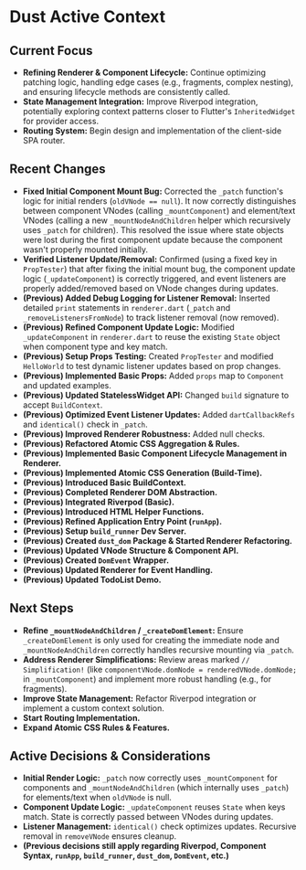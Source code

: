 # Dust Active Context

## Current Focus

- **Refining Renderer & Component Lifecycle:** Continue optimizing patching
  logic, handling edge cases (e.g., fragments, complex nesting), and ensuring
  lifecycle methods are consistently called.
- **State Management Integration:** Improve Riverpod integration, potentially
  exploring context patterns closer to Flutter's `InheritedWidget` for provider
  access.
- **Routing System:** Begin design and implementation of the client-side SPA
  router.

## Recent Changes

- **Fixed Initial Component Mount Bug:** Corrected the `_patch` function's logic
  for initial renders (`oldVNode == null`). It now correctly distinguishes
  between component VNodes (calling `_mountComponent`) and element/text VNodes
  (calling a new `_mountNodeAndChildren` helper which recursively uses `_patch`
  for children). This resolved the issue where state objects were lost during
  the first component update because the component wasn't properly mounted
  initially.
- **Verified Listener Update/Removal:** Confirmed (using a fixed key in
  `PropTester`) that after fixing the initial mount bug, the component update
  logic (`_updateComponent`) is correctly triggered, and event listeners are
  properly added/removed based on VNode changes during updates.
- **(Previous) Added Debug Logging for Listener Removal:** Inserted detailed
  `print` statements in `renderer.dart` (`_patch` and
  `_removeListenersFromNode`) to track listener removal (now removed).
- **(Previous) Refined Component Update Logic:** Modified `_updateComponent` in
  `renderer.dart` to reuse the existing `State` object when component type and
  key match.
- **(Previous) Setup Props Testing:** Created `PropTester` and modified
  `HelloWorld` to test dynamic listener updates based on prop changes.
- **(Previous) Implemented Basic Props:** Added `props` map to `Component` and
  updated examples.
- **(Previous) Updated StatelessWidget API:** Changed `build` signature to
  accept `BuildContext`.
- **(Previous) Optimized Event Listener Updates:** Added `dartCallbackRefs` and
  `identical()` check in `_patch`.
- **(Previous) Improved Renderer Robustness:** Added null checks.
- **(Previous) Refactored Atomic CSS Aggregation & Rules.**
- **(Previous) Implemented Basic Component Lifecycle Management in Renderer.**
- **(Previous) Implemented Atomic CSS Generation (Build-Time).**
- **(Previous) Introduced Basic BuildContext.**
- **(Previous) Completed Renderer DOM Abstraction.**
- **(Previous) Integrated Riverpod (Basic).**
- **(Previous) Introduced HTML Helper Functions.**
- **(Previous) Refined Application Entry Point (`runApp`).**
- **(Previous) Setup `build_runner` Dev Server.**
- **(Previous) Created `dust_dom` Package & Started Renderer Refactoring.**
- **(Previous) Updated VNode Structure & Component API.**
- **(Previous) Created `DomEvent` Wrapper.**
- **(Previous) Updated Renderer for Event Handling.**
- **(Previous) Updated TodoList Demo.**

## Next Steps

- **Refine `_mountNodeAndChildren` / `_createDomElement`:** Ensure
  `_createDomElement` is only used for creating the immediate node and
  `_mountNodeAndChildren` correctly handles recursive mounting via `_patch`.
- **Address Renderer Simplifications:** Review areas marked `// Simplification!`
  (like `componentVNode.domNode = renderedVNode.domNode;` in `_mountComponent`)
  and implement more robust handling (e.g., for fragments).
- **Improve State Management:** Refactor Riverpod integration or implement a
  custom context solution.
- **Start Routing Implementation.**
- **Expand Atomic CSS Rules & Features.**

## Active Decisions & Considerations

- **Initial Render Logic:** `_patch` now correctly uses `_mountComponent` for
  components and `_mountNodeAndChildren` (which internally uses `_patch`) for
  elements/text when `oldVNode` is null.
- **Component Update Logic:** `_updateComponent` reuses `State` when keys match.
  State is correctly passed between VNodes during updates.
- **Listener Management:** `identical()` check optimizes updates. Recursive
  removal in `removeVNode` ensures cleanup.
- **(Previous decisions still apply regarding Riverpod, Component Syntax,
  `runApp`, `build_runner`, `dust_dom`, `DomEvent`, etc.)**
